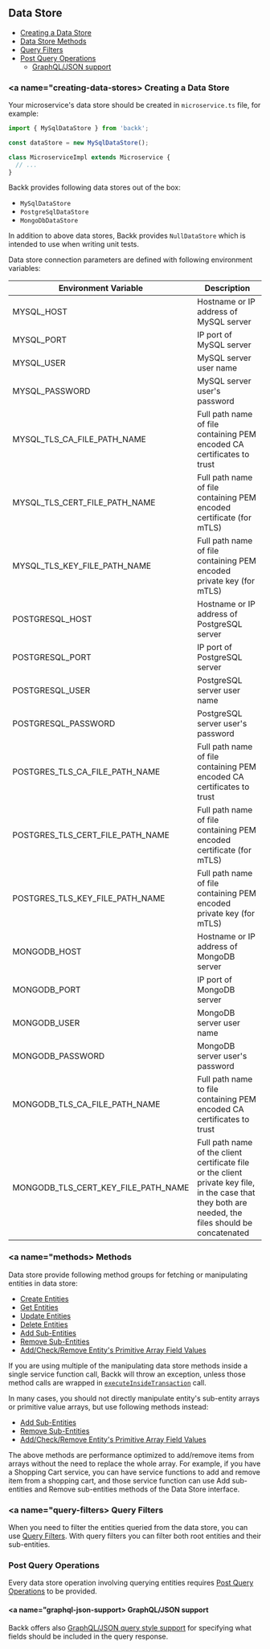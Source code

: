 ## Data Store

- [Creating a Data Store](#creating-data-store)
- [Data Store Methods](#methods)
- [Query Filters](#query-filters)
- [Post Query Operations](#post-query-operations)
  - [GraphQL/JSON support](#graphql-json-support)

### <a name="creating-data-stores></a> Creating a Data Store

Your microservice's data store should be created in `microservice.ts` file, for example:

```ts
import { MySqlDataStore } from 'backk';

const dataStore = new MySqlDataStore();

class MicroserviceImpl extends Microservice {
  // ...
}
```

Backk provides following data stores out of the box:

- `MySqlDataStore`
- `PostgreSqlDataStore`
- `MongoDbDataStore`

In addition to above data stores, Backk provides `NullDataStore` which is intended to use when writing unit tests.

Data store connection parameters are defined with following environment variables:

| Environment Variable           | Description                                                                                                                                           |
|--------------------------------|-------------------------------------------------------------------------------------------------------------------------------------------------------|
| MYSQL_HOST                     | Hostname or IP address of MySQL server                                                                                                                |
| MYSQL_PORT                     | IP port of MySQL server                                                                                                                               |
| MYSQL_USER                     | MySQL server user name                                                                                                                                |
| MYSQL_PASSWORD                 | MySQL server user's password                                                                                                                          |
 | MYSQL_TLS_CA_FILE_PATH_NAME    | Full path name of file containing PEM encoded CA certificates to trust                                                                                |
 | MYSQL_TLS_CERT_FILE_PATH_NAME  | Full path name of file containing PEM encoded certificate (for mTLS)                                                                                  |
| MYSQL_TLS_KEY_FILE_PATH_NAME   | Full path name of file containing PEM encoded private key  (for mTLS)                                                                                 |
| POSTGRESQL_HOST                | Hostname or IP address of PostgreSQL server                                                                                                           |
| POSTGRESQL_PORT                | IP port of PostgreSQL server                                                                                                                          |
| POSTGRESQL_USER                | PostgreSQL server user name                                                                                                                           |
| POSTGRESQL_PASSWORD            | PostgreSQL server user's password                                                                                                                     |
 | POSTGRES_TLS_CA_FILE_PATH_NAME | Full path name of file containing PEM encoded CA certificates to trust                                                                                |
| POSTGRES_TLS_CERT_FILE_PATH_NAME| Full path name of file containing PEM encoded certificate (for mTLS)                                                                                  |
 | POSTGRES_TLS_KEY_FILE_PATH_NAME | Full path name of file containing PEM encoded private key  (for mTLS)                                                                                 |
| MONGODB_HOST                   | Hostname or IP address of MongoDB server                                                                                                              |
| MONGODB_PORT                   | IP port of MongoDB server                                                                                                                             |
| MONGODB_USER                   | MongoDB server user name                                                                                                                              |
| MONGODB_PASSWORD               | MongoDB server user's password                                                                                                                        |
 | MONGODB_TLS_CA_FILE_PATH_NAME | Full path name to file containing PEM encoded CA certificates to trust                                                                                |
 | MONGODB_TLS_CERT_KEY_FILE_PATH_NAME | Full path name of the client certificate file or the client private key file, in the case that they both are needed, the files should be concatenated |

### <a name="methods></a> Methods

Data store provide following method groups for fetching or manipulating entities in data store:

- [Create Entities](../api/CREATE_ENTITIES.MD)
- [Get Entities](../api/GET_ENTITIES.MD)
- [Update Entities](../api/UPDATE_ENTITIES.MD)
- [Delete Entities](../api/DELETE_ENTITIES.MD)
- [Add Sub-Entities](../api/ADD_SUBENTITIES.MD)
- [Remove Sub-Entities](../api/REMOVE_SUBENTITIES.MD)
- [Add/Check/Remove Entity's Primitive Array Field Values](../api/ENTITY_ARRAYS.MD)

If you are using multiple of the manipulating data store methods inside a single service function call,
Backk will throw an exception, unless those method calls are wrapped in [`executeInsideTransaction`](../api/ABSTRACT_DATA_STORE.MD#executeinsidetransaction) call.

In many cases, you should not directly manipulate entity's sub-entity arrays or primitive value arrays, but use following methods instead:

- [Add Sub-Entities](../api/ADD_SUBENTITIES.MD)
- [Remove Sub-Entities](../api/REMOVE_SUBENTITIES.MD)
- [Add/Check/Remove Entity's Primitive Array Field Values](../api/ENTITY_ARRAYS.MD)

The above methods are performance optimized to add/remove items from arrays without the need to replace the whole array.
For example, if you have a Shopping Cart service, you can have service functions to add and remove item from a shopping cart,
and those service function can use Add sub-entities and Remove sub-entities methods of the Data Store interface.

### <a name="query-filters></a> Query Filters
When you need to filter the entities queried from the data store, you can use [Query Filters](../api/QUERY_FILTERS.MD).
With query filters you can filter both root entities and their sub-entities.

### <a name="post-query-operations"></a> Post Query Operations
Every data store operation involving querying entities requires [Post Query Operations](../api/POST_QUERY_OPERATIONS.MD) to be provided.

#### <a name="graphql-json-support></a> GraphQL/JSON support
Backk offers also [GraphQL/JSON query style support](../api/POST_QUERY_OPERATIONS.MD#graphql-json-support) for specifying what fields should be included in the query response.

